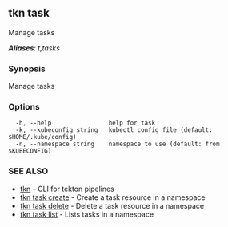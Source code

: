 ## tkn task

Manage tasks

***Aliases**: t,tasks*

### Synopsis

Manage tasks

### Options

```
  -h, --help                help for task
  -k, --kubeconfig string   kubectl config file (default: $HOME/.kube/config)
  -n, --namespace string    namespace to use (default: from $KUBECONFIG)
```

### SEE ALSO

* [tkn](tkn.md)	 - CLI for tekton pipelines
* [tkn task create](tkn_task_create.md)	 - Create a task resource in a namespace
* [tkn task delete](tkn_task_delete.md)	 - Delete a task resource in a namespace
* [tkn task list](tkn_task_list.md)	 - Lists tasks in a namespace

